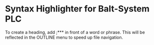 # Syntax Highlighter for Balt-System PLC


To create a heading, add ;*** in front of a word or phrase. This will be reflected in the OUTLINE
menu to speed up file navigation.